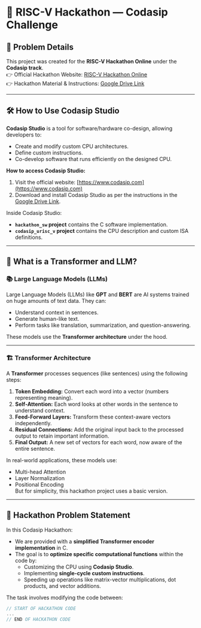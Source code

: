 # 🚀 RISC-V Hackathon — Codasip Challenge  

## 📄 Problem Details  
This project was created for the **RISC-V Hackathon Online** under the **Codasip track**.  
👉 Official Hackathon Website: [RISC-V Hackathon Online](https://community.riscv.org/events/details/risc-v-international-risc-v-academy-presents-risc-v-hackathon-online/)  
👉 Hackathon Material & Instructions: [Google Drive Link](https://drive.google.com/drive/u/0/folders/12udrh8lS_-z2D6IOP6jJ5xWX0-KhPNoS)

---

## 🛠️ How to Use Codasip Studio  

**Codasip Studio** is a tool for software/hardware co-design, allowing developers to:
- Create and modify custom CPU architectures.
- Define custom instructions.
- Co-develop software that runs efficiently on the designed CPU.

**How to access Codasip Studio:**
1. Visit the official website: [https://www.codasip.com](https://www.codasip.com)
2. Download and install Codasip Studio as per the instructions in the [Google Drive Link](https://drive.google.com/drive/u/0/folders/12udrh8lS_-z2D6IOP6jJ5xWX0-KhPNoS).

Inside Codasip Studio:
- **`hackathon_sw` project** contains the C software implementation.
- **`codasip_urisc_v` project** contains the CPU description and custom ISA definitions.

---

## 🤖 What is a Transformer and LLM?  

### 📚 Large Language Models (LLMs)
Large Language Models (LLMs) like **GPT** and **BERT** are AI systems trained on huge amounts of text data. They can:
- Understand context in sentences.
- Generate human-like text.
- Perform tasks like translation, summarization, and question-answering.

These models use the **Transformer architecture** under the hood.

---

### 🏗️ Transformer Architecture 
A **Transformer** processes sequences (like sentences) using the following steps:
1. **Token Embedding:** Convert each word into a vector (numbers representing meaning).
2. **Self-Attention:** Each word looks at other words in the sentence to understand context.
3. **Feed-Forward Layers:** Transform these context-aware vectors independently.
4. **Residual Connections:** Add the original input back to the processed output to retain important information.
5. **Final Output:** A new set of vectors for each word, now aware of the entire sentence.

In real-world applications, these models use:
- Multi-head Attention
- Layer Normalization
- Positional Encoding  
But for simplicity, this hackathon project uses a basic version.

---

## 🎯 Hackathon Problem Statement  

In this Codasip Hackathon:
- We are provided with a **simplified Transformer encoder implementation** in C.
- The goal is to **optimize specific computational functions** within the code by:
  - Customizing the CPU using **Codasip Studio**.
  - Implementing **single-cycle custom instructions**.
  - Speeding up operations like matrix-vector multiplications, dot products, and vector additions.

The task involves modifying the code between:
```c
// START OF HACKATHON CODE
...
// END OF HACKATHON CODE
